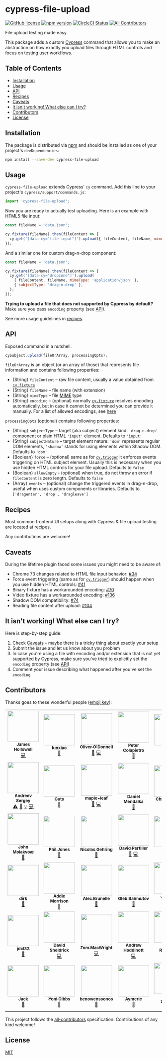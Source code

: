 # cypress-file-upload

[![GitHub license](https://img.shields.io/badge/license-MIT-blue.svg)](https://github.com/abramenal/cypress-file-upload/blob/master/LICENSE) [![npm version](https://img.shields.io/npm/v/cypress-file-upload.svg?style=flat&color=important)](https://www.npmjs.com/package/cypress-file-upload) [![CircleCI Status](https://circleci.com/gh/abramenal/cypress-file-upload.svg?style=shield)](https://circleci.com/gh/abramenal/cypress-file-upload) [![All Contributors](https://img.shields.io/badge/all_contributors-33-yellow.svg)](#contributors)

File upload testing made easy.

This package adds a custom [Cypress][cypress] command that allows you to make an abstraction on how exactly you upload files through HTML controls and focus on testing user workflows.

## Table of Contents

- [Installation](#installation)
- [Usage](#usage)
- [API](#api)
- [Recipes](#recipes)
- [Caveats](#caveats)
- [It isn't working! What else can I try?](#it-isnt-working-what-else-can-i-try)
- [Contributors](#contributors)
- [License](#license)

## Installation

The package is distributed via [npm][npm] and should be installed as one of your project's `devDependencies`:

```bash
npm install --save-dev cypress-file-upload
```

## Usage

`cypress-file-upload` extends Cypress' `cy` command.
Add this line to your project's `cypress/support/commands.js`:

```javascript
import 'cypress-file-upload';
```

Now you are ready to actually test uploading. Here is an example with HTML5 file input:

```javascript
const fileName = 'data.json';

cy.fixture(fileName).then(fileContent => {
  cy.get('[data-cy="file-input"]').upload({ fileContent, fileName, mimeType: 'application/json' });
});
```

And a similar one for custom drag-n-drop component:

```javascript
const fileName = 'data.json';

cy.fixture(fileName).then(fileContent => {
  cy.get('[data-cy="dropzone"]').upload(
    { fileContent, fileName, mimeType: 'application/json' },
    { subjectType: 'drag-n-drop' },
  );
});
```

**Trying to upload a file that does not supported by Cypress by default?** Make sure you pass `encoding` property (see [API](#api)).

See more usage guidelines in [recipes](./recipes).

## API

Exposed command in a nutshell:

```javascript
cySubject.upload(fileOrArray, processingOpts);
```

`fileOrArray` is an object (or an array of those) that represents file information and contains following properties:

- {String} `fileContent` – raw file content, usually a value obtained from [`cy.fixture`][cy.fixture]
- {String} `fileName` – file name (with extension)
- {String} `mimeType` – file [MIME][mime] type
- {String} `encoding` – (optional) normally [`cy.fixture`][cy.fixture] resolves encoding automatically, but in case it cannot be determined you can provide it manually. For a list of allowed encodings, see [here](https://github.com/abramenal/cypress-file-upload/blob/master/src/constants.js#L29)

`processingOpts` (optional) contains following properties:

- {String} `subjectType` – target (aka subject) element kind: `'drag-n-drop'` component or plain HTML `'input'` element. Defaults to `'input'`
- {String} `subjectNature` – target element nature: `'dom'` represents regular DOM elements, `'shadow'` stands for using elements within Shadow DOM. Defaults to `'dom'`
- {Boolean} `force` – (optional) same as for [`cy.trigger`][cy.trigger] it enforces events triggering on HTML subject element. Usually this is necessary when you use hidden HTML controls for your file upload. Defaults to `false`
- {Boolean} `allowEmpty` - (optional) when true, do not throw an error if `fileContent` is zero length. Defaults to `false`
- {Array} `events` – (optional) change the triggered events in drag-n-drop, useful when uses custom components or libraries. Defaults to `['dragenter', 'drop', 'dragleave']`

## Recipes

Most common frontend UI setups along with Cypress & file upload testing are located at [recipes](./recipes).

Any contributions are welcome!

## Caveats

During the lifetime plugin faced some issues you might need to be aware of:

- Chrome 73 changes related to HTML file input behavior: [#34][#34]
- Force event triggering (same as for [`cy.trigger`][cy.trigger]) should happen when you use hidden HTML controls: [#41][#41]
- Binary fixture has a workarounded encoding: [#70][#70]
- Video fixture has a workarounded encoding: [#136][#136]
- Shadow DOM compatibility: [#74][#74]
- Reading file content after upload: [#104][#104]

## It isn't working! What else can I try?

Here is step-by-step guide:

1. Check [Caveats](#caveats) – maybe there is a tricky thing about exactly your setup
1. Submit the issue and let us know about you problem
1. In case you're using a file with encoding and/or extension that is not yet supported by Cypress, make sure you've tried to explicitly set the `encoding` property (see [API](#api))
1. Comment your issue describing what happened after you've set the `encoding`

## Contributors

Thanks goes to these wonderful people ([emoji key](https://github.com/all-contributors/all-contributors#emoji-key)):

<!-- ALL-CONTRIBUTORS-LIST:START - Do not remove or modify this section -->
<!-- prettier-ignore-start -->
<!-- markdownlint-disable -->
<table>
  <tr>
    <td align="center"><a href="https://github.com/allout58"><img src="https://avatars0.githubusercontent.com/u/2939703?v=4" width="100px;" alt=""/><br /><sub><b>James Hollowell</b></sub></a><br /><a href="https://github.com/abramenal/cypress-file-upload/commits?author=allout58" title="Code">💻</a></td>
    <td align="center"><a href="https://github.com/lunxiao"><img src="https://avatars1.githubusercontent.com/u/17435809?v=4" width="100px;" alt=""/><br /><sub><b>lunxiao</b></sub></a><br /><a href="https://github.com/abramenal/cypress-file-upload/issues?q=author%3Alunxiao" title="Bug reports">🐛</a></td>
    <td align="center"><a href="http://www.ollie-odonnell.com"><img src="https://avatars2.githubusercontent.com/u/5886107?v=4" width="100px;" alt=""/><br /><sub><b>Oliver O'Donnell</b></sub></a><br /><a href="https://github.com/abramenal/cypress-file-upload/issues?q=author%3Aoliverodaa" title="Bug reports">🐛</a> <a href="https://github.com/abramenal/cypress-file-upload/commits?author=oliverodaa" title="Code">💻</a></td>
    <td align="center"><a href="https://github.com/virtuoushub"><img src="https://avatars0.githubusercontent.com/u/4303638?v=4" width="100px;" alt=""/><br /><sub><b>Peter Colapietro</b></sub></a><br /><a href="https://github.com/abramenal/cypress-file-upload/commits?author=virtuoushub" title="Documentation">📖</a></td>
    <td align="center"><a href="https://github.com/km333"><img src="https://avatars1.githubusercontent.com/u/37389351?v=4" width="100px;" alt=""/><br /><sub><b>km333</b></sub></a><br /><a href="https://github.com/abramenal/cypress-file-upload/issues?q=author%3Akm333" title="Bug reports">🐛</a></td>
    <td align="center"><a href="http://pages.cs.wisc.edu/~mui/"><img src="https://avatars2.githubusercontent.com/u/17896701?v=4" width="100px;" alt=""/><br /><sub><b>Kevin Mui</b></sub></a><br /><a href="https://github.com/abramenal/cypress-file-upload/commits?author=kmui2" title="Code">💻</a> <a href="#ideas-kmui2" title="Ideas, Planning, & Feedback">🤔</a> <a href="https://github.com/abramenal/cypress-file-upload/pulls?q=is%3Apr+reviewed-by%3Akmui2" title="Reviewed Pull Requests">👀</a></td>
    <td align="center"><a href="http://www.benwurth.com/"><img src="https://avatars0.githubusercontent.com/u/2358786?v=4" width="100px;" alt=""/><br /><sub><b>Ben Wurth</b></sub></a><br /><a href="https://github.com/abramenal/cypress-file-upload/issues?q=author%3Abenwurth" title="Bug reports">🐛</a> <a href="https://github.com/abramenal/cypress-file-upload/commits?author=benwurth" title="Code">💻</a></td>
  </tr>
  <tr>
    <td align="center"><a href="http://tomskjs.ru"><img src="https://avatars2.githubusercontent.com/u/1303845?v=4" width="100px;" alt=""/><br /><sub><b>Andreev Sergey</b></sub></a><br /><a href="https://github.com/abramenal/cypress-file-upload/commits?author=DragorWW" title="Tests">⚠️</a> <a href="#question-DragorWW" title="Answering Questions">💬</a> <a href="#example-DragorWW" title="Examples">💡</a> <a href="https://github.com/abramenal/cypress-file-upload/commits?author=DragorWW" title="Code">💻</a></td>
    <td align="center"><a href="https://github.com/GuillaumeDind"><img src="https://avatars1.githubusercontent.com/u/45589123?v=4" width="100px;" alt=""/><br /><sub><b>Guts</b></sub></a><br /><a href="#question-GuillaumeDind" title="Answering Questions">💬</a></td>
    <td align="center"><a href="https://github.com/maple-leaf"><img src="https://avatars3.githubusercontent.com/u/3980995?v=4" width="100px;" alt=""/><br /><sub><b>maple-leaf</b></sub></a><br /><a href="#question-maple-leaf" title="Answering Questions">💬</a> <a href="https://github.com/abramenal/cypress-file-upload/commits?author=maple-leaf" title="Code">💻</a></td>
    <td align="center"><a href="https://github.com/daniula"><img src="https://avatars3.githubusercontent.com/u/91628?v=4" width="100px;" alt=""/><br /><sub><b>Daniel Mendalka</b></sub></a><br /><a href="#question-daniula" title="Answering Questions">💬</a></td>
    <td align="center"><a href="http://www.stickypixel.com"><img src="https://avatars1.githubusercontent.com/u/12176122?v=4" width="100px;" alt=""/><br /><sub><b>Chris Sargent</b></sub></a><br /><a href="#question-ChrisSargent" title="Answering Questions">💬</a></td>
    <td align="center"><a href="https://ronakchovatiya.glitch.me/"><img src="https://avatars1.githubusercontent.com/u/16197756?v=4" width="100px;" alt=""/><br /><sub><b>Ronak Chovatiya</b></sub></a><br /><a href="#question-rchovatiya88" title="Answering Questions">💬</a></td>
    <td align="center"><a href="https://geromekevin.com"><img src="https://avatars0.githubusercontent.com/u/31096420?v=4" width="100px;" alt=""/><br /><sub><b>Jan Hesters</b></sub></a><br /><a href="#question-janhesters" title="Answering Questions">💬</a> <a href="https://github.com/abramenal/cypress-file-upload/issues?q=author%3Ajanhesters" title="Bug reports">🐛</a></td>
  </tr>
  <tr>
    <td align="center"><a href="https://github.com/skjnldsv"><img src="https://avatars0.githubusercontent.com/u/14975046?v=4" width="100px;" alt=""/><br /><sub><b>John Molakvoæ</b></sub></a><br /><a href="#question-skjnldsv" title="Answering Questions">💬</a></td>
    <td align="center"><a href="http://psjones.co.uk"><img src="https://avatars1.githubusercontent.com/u/677167?v=4" width="100px;" alt=""/><br /><sub><b>Phil Jones</b></sub></a><br /><a href="https://github.com/abramenal/cypress-file-upload/issues?q=author%3Aphiljones88" title="Bug reports">🐛</a></td>
    <td align="center"><a href="https://github.com/NicolasGehring"><img src="https://avatars3.githubusercontent.com/u/38431471?v=4" width="100px;" alt=""/><br /><sub><b>Nicolas Gehring</b></sub></a><br /><a href="https://github.com/abramenal/cypress-file-upload/issues?q=author%3ANicolasGehring" title="Bug reports">🐛</a></td>
    <td align="center"><a href="https://www.pertiller.tech"><img src="https://avatars3.githubusercontent.com/u/1514111?v=4" width="100px;" alt=""/><br /><sub><b>David Pertiller</b></sub></a><br /><a href="#question-Mobiletainment" title="Answering Questions">💬</a> <a href="https://github.com/abramenal/cypress-file-upload/commits?author=Mobiletainment" title="Code">💻</a></td>
    <td align="center"><a href="https://github.com/xiaomeidan"><img src="https://avatars1.githubusercontent.com/u/5284575?v=4" width="100px;" alt=""/><br /><sub><b>Amy</b></sub></a><br /><a href="https://github.com/abramenal/cypress-file-upload/issues?q=author%3Axiaomeidan" title="Bug reports">🐛</a></td>
    <td align="center"><a href="https://github.com/kammerer"><img src="https://avatars0.githubusercontent.com/u/14025?v=4" width="100px;" alt=""/><br /><sub><b>Tomasz Szymczyszyn</b></sub></a><br /><a href="https://github.com/abramenal/cypress-file-upload/commits?author=kammerer" title="Documentation">📖</a></td>
    <td align="center"><a href="http://nitzel.github.io/"><img src="https://avatars0.githubusercontent.com/u/8362046?v=4" width="100px;" alt=""/><br /><sub><b>nitzel</b></sub></a><br /><a href="https://github.com/abramenal/cypress-file-upload/commits?author=nitzel" title="Code">💻</a></td>
  </tr>
  <tr>
    <td align="center"><a href="https://github.com/stefanbrato"><img src="https://avatars2.githubusercontent.com/u/4852275?v=4" width="100px;" alt=""/><br /><sub><b>dirk</b></sub></a><br /><a href="#ideas-stefanbrato" title="Ideas, Planning, & Feedback">🤔</a></td>
    <td align="center"><a href="https://github.com/0xADD1E"><img src="https://avatars1.githubusercontent.com/u/38090404?v=4" width="100px;" alt=""/><br /><sub><b>Addie Morrison</b></sub></a><br /><a href="https://github.com/abramenal/cypress-file-upload/issues?q=author%3A0xADD1E" title="Bug reports">🐛</a></td>
    <td align="center"><a href="https://blog.alec.coffee"><img src="https://avatars2.githubusercontent.com/u/6475934?v=4" width="100px;" alt=""/><br /><sub><b>Alec Brunelle</b></sub></a><br /><a href="https://github.com/abramenal/cypress-file-upload/issues?q=author%3Aaleccool213" title="Bug reports">🐛</a></td>
    <td align="center"><a href="https://glebbahmutov.com/"><img src="https://avatars1.githubusercontent.com/u/2212006?v=4" width="100px;" alt=""/><br /><sub><b>Gleb Bahmutov</b></sub></a><br /><a href="#ideas-bahmutov" title="Ideas, Planning, & Feedback">🤔</a></td>
    <td align="center"><a href="https://github.com/JesseDeBruijne"><img src="https://avatars1.githubusercontent.com/u/29858373?v=4" width="100px;" alt=""/><br /><sub><b>Jesse de Bruijne</b></sub></a><br /><a href="https://github.com/abramenal/cypress-file-upload/commits?author=JesseDeBruijne" title="Documentation">📖</a></td>
    <td align="center"><a href="https://github.com/justinlittman"><img src="https://avatars1.githubusercontent.com/u/588335?v=4" width="100px;" alt=""/><br /><sub><b>Justin Littman</b></sub></a><br /><a href="#question-justinlittman" title="Answering Questions">💬</a></td>
    <td align="center"><a href="https://github.com/harrison9149"><img src="https://avatars0.githubusercontent.com/u/41189790?v=4" width="100px;" alt=""/><br /><sub><b>harrison9149</b></sub></a><br /><a href="https://github.com/abramenal/cypress-file-upload/issues?q=author%3Aharrison9149" title="Bug reports">🐛</a></td>
  </tr>
  <tr>
    <td align="center"><a href="https://github.com/jdcl32"><img src="https://avatars1.githubusercontent.com/u/17127746?v=4" width="100px;" alt=""/><br /><sub><b>jdcl32</b></sub></a><br /><a href="#question-jdcl32" title="Answering Questions">💬</a></td>
    <td align="center"><a href="https://github.com/ds300"><img src="https://avatars2.githubusercontent.com/u/1242537?v=4" width="100px;" alt=""/><br /><sub><b>David Sheldrick</b></sub></a><br /><a href="https://github.com/abramenal/cypress-file-upload/commits?author=ds300" title="Code">💻</a></td>
    <td align="center"><a href="https://macwright.org/"><img src="https://avatars2.githubusercontent.com/u/32314?v=4" width="100px;" alt=""/><br /><sub><b>Tom MacWright</b></sub></a><br /><a href="https://github.com/abramenal/cypress-file-upload/commits?author=tmcw" title="Code">💻</a></td>
    <td align="center"><a href="https://github.com/ajhoddinott"><img src="https://avatars3.githubusercontent.com/u/771460?v=4" width="100px;" alt=""/><br /><sub><b>Andrew Hoddinott</b></sub></a><br /><a href="https://github.com/abramenal/cypress-file-upload/commits?author=ajhoddinott" title="Code">💻</a></td>
    <td align="center"><a href="http://nisgrak.me"><img src="https://avatars3.githubusercontent.com/u/19597708?v=4" width="100px;" alt=""/><br /><sub><b>Eneko Rodríguez</b></sub></a><br /><a href="https://github.com/abramenal/cypress-file-upload/commits?author=Nisgrak" title="Code">💻</a></td>
    <td align="center"><a href="https://github.com/the-owl"><img src="https://avatars1.githubusercontent.com/u/11090288?v=4" width="100px;" alt=""/><br /><sub><b>Dmitry Nikulin</b></sub></a><br /><a href="https://github.com/abramenal/cypress-file-upload/commits?author=the-owl" title="Code">💻</a></td>
    <td align="center"><a href="https://www.linkedin.com/in/thiago-brezinski-5a4b30125/"><img src="https://avatars3.githubusercontent.com/u/26878038?v=4" width="100px;" alt=""/><br /><sub><b>Thiago Brezinski</b></sub></a><br /><a href="https://github.com/abramenal/cypress-file-upload/issues?q=author%3Athiagobrez" title="Bug reports">🐛</a></td>
  </tr>
  <tr>
    <td align="center"><a href="https://github.com/jackguoAtJogg"><img src="https://avatars1.githubusercontent.com/u/56273621?v=4" width="100px;" alt=""/><br /><sub><b>Jack</b></sub></a><br /><a href="#question-jackguoAtJogg" title="Answering Questions">💬</a></td>
    <td align="center"><a href="https://github.com/yonigibbs"><img src="https://avatars3.githubusercontent.com/u/39593145?v=4" width="100px;" alt=""/><br /><sub><b>Yoni Gibbs</b></sub></a><br /><a href="https://github.com/abramenal/cypress-file-upload/issues?q=author%3Ayonigibbs" title="Bug reports">🐛</a></td>
    <td align="center"><a href="https://github.com/benowenssonos"><img src="https://avatars2.githubusercontent.com/u/44402951?v=4" width="100px;" alt=""/><br /><sub><b>benowenssonos</b></sub></a><br /><a href="https://github.com/abramenal/cypress-file-upload/issues?q=author%3Abenowenssonos" title="Bug reports">🐛</a></td>
    <td align="center"><a href="http://blog.kodono.info"><img src="https://avatars2.githubusercontent.com/u/946315?v=4" width="100px;" alt=""/><br /><sub><b>Aymeric</b></sub></a><br /><a href="#question-Aymkdn" title="Answering Questions">💬</a></td>
    <td align="center"><a href="https://github.com/asumaran"><img src="https://avatars1.githubusercontent.com/u/1025173?v=4" width="100px;" alt=""/><br /><sub><b>Alfredo Sumaran</b></sub></a><br /><a href="https://github.com/abramenal/cypress-file-upload/issues?q=author%3Aasumaran" title="Bug reports">🐛</a></td>
  </tr>
</table>

<!-- markdownlint-enable -->
<!-- prettier-ignore-end -->
<!-- ALL-CONTRIBUTORS-LIST:END -->

This project follows the [all-contributors](https://github.com/all-contributors/all-contributors) specification. Contributions of any kind welcome!

## License

[MIT][mit]

[cypress]: https://cypress.io/
[cy.fixture]: https://docs.cypress.io/api/commands/fixture.html
[cy.trigger]: https://docs.cypress.io/api/commands/trigger.html#Arguments
[npm]: https://www.npmjs.com/
[mime]: https://developer.mozilla.org/en-US/docs/Web/HTTP/Basics_of_HTTP/MIME_types/Complete_list_of_MIME_types
[mit]: https://opensource.org/licenses/MIT
[#34]: https://github.com/abramenal/cypress-file-upload/issues/34
[#41]: https://github.com/abramenal/cypress-file-upload/issues/41
[#70]: https://github.com/abramenal/cypress-file-upload/issues/70
[#74]: https://github.com/abramenal/cypress-file-upload/issues/74
[#104]: https://github.com/abramenal/cypress-file-upload/issues/104
[#136]: https://github.com/abramenal/cypress-file-upload/issues/136

